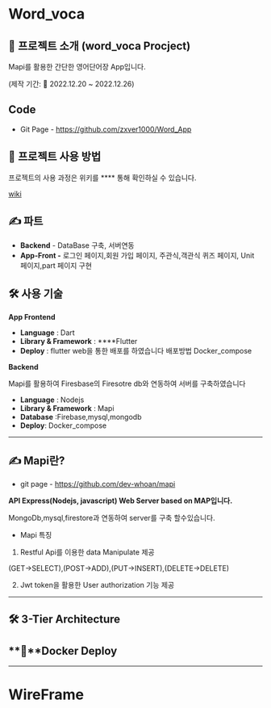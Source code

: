 # Word_voca

## 🍕 **프로젝트 소개 (word_voca** Procject)

Mapi를 활용한 간단한 영어단어장 App입니다. 

(제작 기간: 📆 2022.12.20 ~ 2022.12.26)

## Code

- Git Page - https://github.com/zxver1000/Word_App

## **🧩 프로젝트 사용 방법**

프로젝트의 사용 과정은  위키를 **** 통해 확인하실 수 있습니다.

[wiki](https://www.notion.so/wiki-aa5968d79b674098818bed2b78fa3d4a)

## **✍️ 파트**

- **Backend** - DataBase 구축, 서버연동
- **App-Front -** 로그인 페이지,회원 가입 페이지, 주관식,객관식 퀴즈 페이지, Unit 페이지,part 페이지 구현

## **🛠 사용 기술**

**App Frontend**

- **Language** : Dart
- **Library & Framework** :  ****Flutter
- **Deploy** : flutter web을 통한 배포를 하였습니다 배포방법 Docker_compose

**Backend**

Mapi를 활용하여 Firesbase의 Firesotre db와 연동하여 서버를 구축하였습니다

- **Language** : Nodejs
- **Library & Framework** : Mapi
- **Database** :Firebase,mysql,mongodb
- **Deploy**: Docker_compose

---

## **✍️** Mapi란?

- git page - https://github.com/dev-whoan/mapi

**API Express(Nodejs, javascript) Web Server based on MAP입니다.**

MongoDb,mysql,firestore과 연동하여 server를 구축 할수있습니다.

- Mapi 특징
1. Restful Api를 이용한 data Manipulate 제공

  (GET→SELECT),(POST→ADD),(PUT→INSERT),(DELETE→DELETE)

2. Jwt token을 활용한 User authorization 기능 제공

---

## **🛠** 3-Tier Architecture


## **🧩**Docker Deploy


---

# WireFrame



